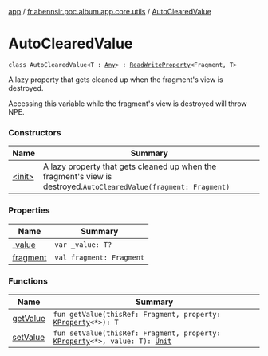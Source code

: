 [app](../../index.md) / [fr.abennsir.poc.album.app.core.utils](../index.md) / [AutoClearedValue](./index.md)

# AutoClearedValue

`class AutoClearedValue<T : `[`Any`](https://kotlinlang.org/api/latest/jvm/stdlib/kotlin/-any/index.html)`> : `[`ReadWriteProperty`](https://kotlinlang.org/api/latest/jvm/stdlib/kotlin.properties/-read-write-property/index.html)`<Fragment, T>`

A lazy property that gets cleaned up when the fragment's view is destroyed.

Accessing this variable while the fragment's view is destroyed will throw NPE.

### Constructors

| Name | Summary |
|---|---|
| [&lt;init&gt;](-init-.md) | A lazy property that gets cleaned up when the fragment's view is destroyed.`AutoClearedValue(fragment: Fragment)` |

### Properties

| Name | Summary |
|---|---|
| [_value](_value.md) | `var _value: T?` |
| [fragment](fragment.md) | `val fragment: Fragment` |

### Functions

| Name | Summary |
|---|---|
| [getValue](get-value.md) | `fun getValue(thisRef: Fragment, property: `[`KProperty`](https://kotlinlang.org/api/latest/jvm/stdlib/kotlin.reflect/-k-property/index.html)`<*>): T` |
| [setValue](set-value.md) | `fun setValue(thisRef: Fragment, property: `[`KProperty`](https://kotlinlang.org/api/latest/jvm/stdlib/kotlin.reflect/-k-property/index.html)`<*>, value: T): `[`Unit`](https://kotlinlang.org/api/latest/jvm/stdlib/kotlin/-unit/index.html) |
